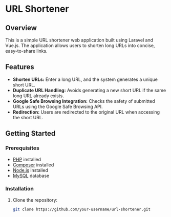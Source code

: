# URL Shortener

## Overview

This is a simple URL shortener web application built using Laravel and Vue.js. The application allows users to shorten long URLs into concise, easy-to-share links.

## Features

- **Shorten URLs:** Enter a long URL, and the system generates a unique short URL.
- **Duplicate URL Handling:** Avoids generating a new short URL if the same long URL already exists.
- **Google Safe Browsing Integration:** Checks the safety of submitted URLs using the Google Safe Browsing API.
- **Redirection:** Users are redirected to the original URL when accessing the short URL.

## Getting Started

### Prerequisites

- [PHP](https://www.php.net/) installed
- [Composer](https://getcomposer.org/) installed
- [Node.js](https://nodejs.org/) installed
- [MySQL](https://www.mysql.com/) database

### Installation

1. Clone the repository:

   ```bash
   git clone https://github.com/your-username/url-shortener.git
